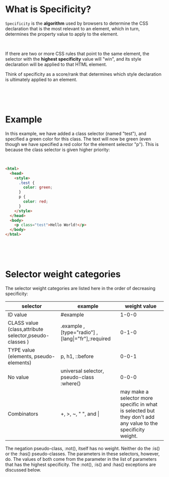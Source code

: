 # What is Specificity?

`Specificity` is the **algorithm** used by browsers to determine the CSS declaration that is the most relevant to an element, which in turn, determines the property value to apply to the element.

&nbsp;

If there are two or more CSS rules that point to the same element, the selector with the **highest specificity** value will "win", and its style declaration will be applied to that HTML element.

Think of specificity as a score/rank that determines which style declaration is ultimately applied to an element.

&nbsp;

&nbsp;

# Example

In this example, we have added a class selector (named "test"), and specified a green color for this class. The text will now be green (even though we have specified a red color for the element selector "p"). This is because the class selector is given higher priority:

&nbsp;

```html
<html>
  <head>
    <style>
      .test {
        color: green;
      }
      p {
        color: red;
      }
    </style>
  </head>
  <body>
    <p class="test">Hello World!</p>
  </body>
</html>
```

&nbsp;

&nbsp;

# Selector weight categories

The selector weight categories are listed here in the order of decreasing specificity:

| selector                                               | example                                             | weight value                                                                                                  |
| ------------------------------------------------------ | --------------------------------------------------- | ------------------------------------------------------------------------------------------------------------- |
| ID value                                               | #example                                            | 1-0-0                                                                                                         |
| CLASS value (class,attribute selector,pseudo-classes ) | .example , [type="radio"] , [lang\|="fr"],:required | 0-1-0                                                                                                         |
| TYPE value (elements, pseudo-elements)                 | p, h1, ::before                                     | 0-0-1                                                                                                         |
| No value                                               | universal selector, pseudo-class :where()           | 0-0-0                                                                                                         |
| Combinators                                            | +, >, ~, " ", and \|                                | may make a selector more specific in what is selected but they don't add any value to the specificity weight. |

The negation pseudo-class, :not(), itself has no weight. Neither do the :is() or the :has() pseudo-classes. The parameters in these selectors, however, do. The values of both come from the parameter in the list of parameters that has the highest specificity. The :not(), :is() and :has() exceptions are discussed below.

&nbsp;
&nbsp;
&nbsp;
&nbsp;
